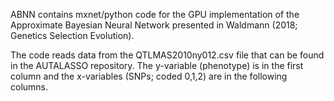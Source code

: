 ABNN contains mxnet/python code for the GPU implementation of the Approximate Bayesian Neural Network presented in Waldmann (2018; Genetics Selection Evolution).

The code reads data from the QTLMAS2010ny012.csv file that can be found in the AUTALASSO repository. The y-variable (phenotype) is in the first column and the x-variables (SNPs; coded 0,1,2) are in the following columns.
